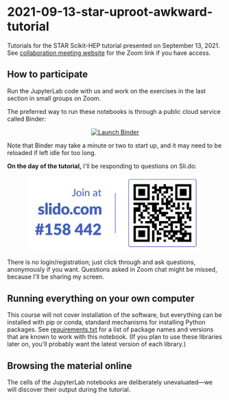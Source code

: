 # 2021-09-13-star-uproot-awkward-tutorial

Tutorials for the STAR Scikit-HEP tutorial presented on September 13, 2021. See [collaboration meeting website](https://drupal.star.bnl.gov/STAR/meetings/star-collaboration-meeting-september-2021/juniors-day) for the Zoom link if you have access.

## How to participate

Run the JupyterLab code with us and work on the exercises in the last section in small groups on Zoom.

The preferred way to run these notebooks is through a public cloud service called Binder:

<p align="center">
  <a href="https://mybinder.org/v2/gh/jpivarski-talks/2021-09-13-star-uproot-awkward-tutorial/HEAD?urlpath=lab/tree/tutorial.ipynb" target="_blank">
    <img src="https://mybinder.org/badge_logo.svg" alt="Launch Binder" width="200">
  </a>
</p>

Note that Binder may take a minute or two to start up, and it may need to be reloaded if left idle for too long.

**On the day of the tutorial,** I'll be responding to questions on Sli.do:

<p align="center">
  <a href="https://app.sli.do/event/ctlfn7sm" target="_blank">
    <img src="slido-QR-code.png" alt="https://slido.com/158442" width="400">
  </a>
</p>

There is no login/registration; just click through and ask questions, anonymously if you want. Questions asked in Zoom chat might be missed, because I'll be sharing my screen.

## Running everything on your own computer

This course will not cover installation of the software, but everything can be installed with pip or conda, standard mechanisms for installing Python packages. See [requirements.txt](requirements.txt) for a list of package names and versions that are known to work with this notebook. (If you plan to use these libraries later on, you'll probably want the latest version of each library.)

## Browsing the material online

The cells of the JupyterLab notebooks are deliberately unevaluated—we will discover their output during the tutorial. <!-- However, if you're coming here after the event and want to look up how we did something, see the [evaluated](FIXME) directory for an evaluated version of the notebook. -->

<!--
**Here is a [video of the tutorial](FIXME) as it was presented on September 13, 2021.**
-->
